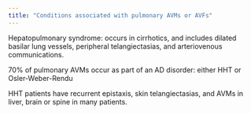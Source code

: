 ```yaml
---
title: "Conditions associated with pulmonary AVMs or AVFs"
---
```

Hepatopulmonary syndrome: occurs in cirrhotics, and includes dilated basilar lung vessels, peripheral telangiectasias, and arteriovenous communications.

70% of pulmonary AVMs occur as part of an AD disorder: either HHT or Osler-Weber-Rendu

HHT patients have recurrent epistaxis, skin telangiectasias, and AVMs in liver, brain or spine in many patients.

